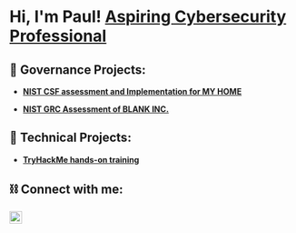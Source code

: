 <h1>Hi, I'm Paul! <a href="https://www.linkedin.com/in/paul-hickey-811b6aa8">Aspiring Cybersecurity Professional</a>
<h2>🔭 Governance Projects:</h2>

- [<b>NIST CSF assessment and Implementation for MY HOME</b>](https://github.com/paul-hickey-cybersecurity/CSF-Assessment-and-Implementation-of-MY-HOME)
  
- [<b>NIST GRC Assessment of BLANK INC.</b>](https://github.com/paul-hickey-cybersecurity/RMF-ASSESSMENT-OF-BLANK-INC)
  

<h2>🔧 Technical Projects:</h2>

- [<b>TryHackMe hands-on training</b>](https://tryhackme.com/r/p/paullypaull)

<h2> ⛓ Connect with me:</h2>


[<img align="left" alt="JoshMadakor | LinkedIn" width="22px" src="https://cdn.jsdelivr.net/npm/simple-icons@v3/icons/linkedin.svg" />][linkedin]


[linkedin]: https://www.linkedin.com/in/paul-hickey-811b6aa8

<!--
**joshmadakor1/joshmadakor1** is a ✨ _special_ ✨ repository because its `README.md` (this file) appears on your GitHub profile.

Here are some ideas to get you started:

- 🔭 I’m currently working on ...
- 🌱 I’m currently learning ...
- 👯 I’m looking to collaborate on ...
- 🤔 I’m looking for help with ...
- 💬 Ask me about ...
- 📫 How to reach me: ...
- 😄 Pronouns: ...
- ⚡ Fun fact: ...
-->
